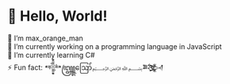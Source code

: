 # 👋 Hello, World!
🍊 I’m max_orange_man<br>
🔭 I’m currently working on a programming language in JavaScript<br>
🌱 I’m currently learning C#<br>
⚡ Fun fact: 𒀱꧅ဪ﷽𒅌
